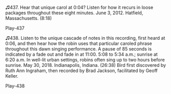 ♫437. Hear that unique carol at 0:04? Listen for how it recurs in loose
packages throughout these eight minutes. June 3, 2012. Hatfield,
Massachusetts. (8:18)

Play-437

♫438. Listen to the unique cascade of notes in this recording, first
heard at 0:06, and then hear how the robin uses that particular caroled
phrase throughout this dawn singing performance. A pause of 85 seconds
is indicated by a fade out and fade in at 11:00. 5:08 to 5:34
a.m.; sunrise at 6:20 a.m. In well-lit urban
settings, robins often sing up to two hours before sunrise. May 30,
2018. Indianapolis, Indiana. (26:38) Bird first discovered by Ruth Ann
Ingraham, then recorded by Brad Jackson, facilitated by Geoff Keller.

Play-438
